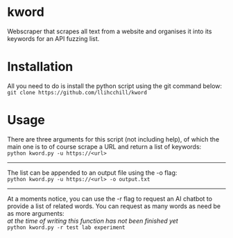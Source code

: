 # kword
Webscraper that scrapes all text from a website and organises it into its keywords for an API fuzzing list.

# Installation
All you need to do is install the python script using the git command below:  
`git clone https://github.com/llihcchill/kword`

# Usage
There are three arguments for this script (not including help), of which the main one is to of course scrape a URL and return a list of keywords:  
`python kword.py -u https://<url>`

---

The list can be appended to an output file using the -o flag:  
`python kword.py -u https://<url> -o output.txt`

---

At a moments notice, you can use the -r flag to request an AI chatbot to provide a list of related words. You can request as many words as need be as more arguments:  
*at the time of writing this function has not been finished yet*  
`python kword.py -r test lab experiment`
